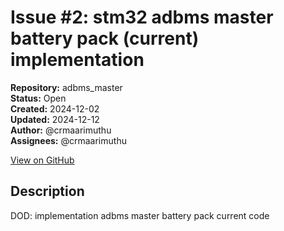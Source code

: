 # Issue #2: stm32 adbms master battery pack (current) implementation

**Repository:** adbms_master  
**Status:** Open  
**Created:** 2024-12-02  
**Updated:** 2024-12-12  
**Author:** @crmaarimuthu  
**Assignees:** @crmaarimuthu  

[View on GitHub](https://github.com/Simtestlab/adbms_master/issues/2)

## Description

DOD: implementation adbms master battery pack current code 